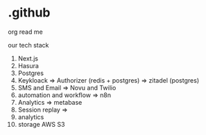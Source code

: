 # .github
org read me

our tech stack

1. Next.js
2. Hasura
3. Postgres
4. Keykloack => Authorizer (redis + postgres) => zitadel (postgres)
5. SMS and Email => Novu and Twilio
6. automation and workflow => n8n
7. Analytics => metabase
8. Session replay => 
9. analytics
10. storage AWS S3
